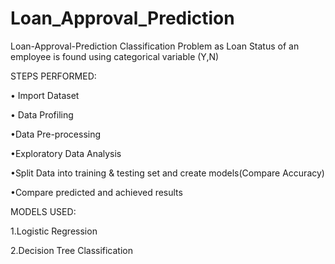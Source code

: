 # Loan_Approval_Prediction
Loan-Approval-Prediction 
Classification Problem as Loan Status of an employee is found using categorical variable (Y,N)

STEPS PERFORMED:

• Import Dataset

• Data Profiling

•Data Pre-processing

•Exploratory Data Analysis

•Split Data into training & testing set and create models(Compare Accuracy)

•Compare predicted and achieved results

MODELS USED:

1.Logistic Regression

2.Decision Tree Classification
